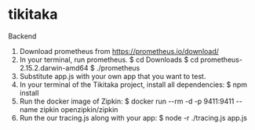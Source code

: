 # tikitaka
Backend

1. Download prometheus from https://prometheus.io/download/
2. In your terminal, run prometheus.
$ cd Downloads
$ cd prometheus-2.15.2.darwin-amd64
$ ./prometheus
3. Substitute app.js with your own app that you want to test.
4. In your terminal of the Tikitaka project, install all dependencies:
$ npm install
5. Run the docker image of Zipkin:
$ docker run --rm -d -p 9411:9411 --name zipkin openzipkin/zipkin
6. Run the our tracing.js along with your app:
$ node -r ./tracing.js app.js

